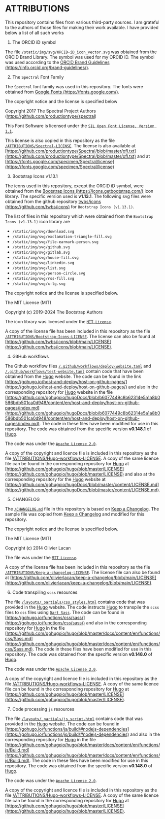 ATTRIBUTIONS
============

This repository contains files from various third-party sources. I am grateful 
to the authors of those files for making their work available. I have provided 
below a list of all such works 

1. The ORCID iD symbol

The file `/static/img/svg/ORCID-iD_icon_vector.svg` was obtained from the 
ORCID Brand Library. The symbol was used for my ORCID iD. The symbol was used 
according to the 
[ORCID Brand Guidelines (https://info.orcid.org/brand-guidelines/)](https://info.orcid.org/brand-guidelines/).

2. The `Spectral` Font Family

The `Spectral` font family was used in this repository. The fonts were obtained 
from [Google Fonts (https://fonts.google.com/)](https://fonts.google.com/). 

The copyright notice and the license is specified below

Copyright 2017 The Spectral Project Authors (https://github.com/productiontype/spectral)

This Font Software is licensed under the [`SIL Open Font License, Version 1.1`](https://github.com/productiontype/Spectral/blob/master/ofl.txt). 

This license is also copied in this repository as the file [`/ATTRIBUTIONS/Spectral-LICENSE`](/ATTRIBUTIONS/Spectral-LICENSE). The license is also available at [https://github.com/productiontype/Spectral/blob/master/ofl.txt](https://github.com/productiontype/Spectral/blob/master/ofl.txt) and at [https://fonts.google.com/specimen/Spectral/license](https://fonts.google.com/specimen/Spectral/license) 


3. Bootstrap Icons v1.13.1

The icons used in this repository, except the ORCID iD symbol, were obtained 
from the [Bootstrap Icons (https://icons.getbootstrap.com/)](https://icons.getbootstrap.com/) icon library. The specific version used is **v1.13.1**. The following svg files were obtained from the github repository [twbs/icons (https://github.com/twbs/icons)](https://github.com/twbs/icons) for `Bootstrap Icons (v1.13.1)`.

The list of files in this repository which were obtained from the 
`Bootstrap Icons (v1.13.1)` icon library are
 - `/static/img/svg/download.svg`
 - `/static/img/svg/exclamation-triangle-fill.svg`
 - `/static/img/svg/file-earmark-person.svg`
 - `/static/img/svg/github.svg`
 - `/static/img/svg/gitlab.svg`
 - `/static/img/svg/house-fill.svg`
 - `/static/img/svg/linkedin.svg`
 - `/static/img/svg/list.svg`
 - `/static/img/svg/person-circle.svg`
 - `/static/img/svg/rss-fill.svg`
 - `/static/img/svg/x-lg.svg`

The copyright notice and the license is specified below.

The MIT License (MIT)

Copyright (c) 2019-2024 The Bootstrap Authors

The icon library was licensed under the [`MIT License`](https://github.com/twbs/icons/blob/main/LICENSE). 

A copy of the license file has been included in this repository as the
file [`/ATTRIBUTIONS/Bootstrap-Icons-LICENSE`](/ATTRIBUTIONS/Bootstrap-Icons-LICENSE). 
The license can also be found at [https://github.com/twbs/icons/blob/main/LICENSE](https://github.com/twbs/icons/blob/main/LICENSE). 

4. GitHub workflows

The Github workflow files [`/.github/workflows/deploy-website.taml`](/.github/workflows/deploy-website.taml) 
and [`/.github/workflows/test-website.taml`](/.github/workflows/test-website.taml) 
contain code that have been obtained from the [Hugo](https://gohugo.io/) 
website. The code can be found in the link 
[https://gohugo.io/host-and-deploy/host-on-github-pages/](https://gohugo.io/host-and-deploy/host-on-github-pages/) 
and also in the corresponding repository for 
[Hugo](https://gohugo.io/) website in the file 
[https://github.com/gohugoio/hugoDocs/blob/b6077449c8b62314e5a1a8b0586bdb501ca0d948/content/en/host-and-deploy/host-on-github-pages/index.md](https://github.com/gohugoio/hugoDocs/blob/b6077449c8b62314e5a1a8b0586bdb501ca0d948/content/en/host-and-deploy/host-on-github-pages/index.md). The code 
in these files have been modified for use in this repository. The code 
was obtained from the specific version **v0.148.1** of [Hugo](https://gohugo.io/).

The code was under the [`Apache License 2.0`](https://github.com/gohugoio/hugo/blob/master/LICENSE).

A copy of the copyright and licence file is included in this repository as 
the file [/ATTRIBUTIONS/Hugo-workflows-LICENSE](/ATTRIBUTIONS/Hugo-workflows-LICENSE). 
A copy of the same licence file can be found in the corresponding repository for 
[Hugo](https://gohugo.io/) at [https://github.com/gohugoio/hugo/blob/master/LICENSE](https://github.com/gohugoio/hugo/blob/master/LICENSE) 
and also at the corresponding repository for the [Hugo](https://gohugo.io/) website at 
[https://github.com/gohugoio/hugoDocs/blob/master/content/LICENSE.md](https://github.com/gohugoio/hugoDocs/blob/master/content/LICENSE.md).

5. CHANGELOG

The [`/CHANGELOG.md`](/CHANGELOG.md) file in this repository is based on 
[Keep a Changelog](https://keepachangelog.com/en/1.1.0/). The sample file was 
copied from [Keep a Changelog](https://keepachangelog.com/en/1.1.0/) and 
modified for this repository. 

The copyright notice and the license is specified below.

The MIT License (MIT)

Copyright (c) 2014 Olivier Lacan

The file was under the [`MIT License`](https://github.com/olivierlacan/keep-a-changelog/blob/main/LICENSE).

A copy of the license file has been included in this repository as the
file [`/ATTRIBUTIONS/Keep-a-changelog-LICENSE`](/ATTRIBUTIONS/Keep-a-changelog-LICENSE). 
The license file can also be found at 
[https://github.com/olivierlacan/keep-a-changelog/blob/main/LICENSE](https://github.com/olivierlacan/keep-a-changelog/blob/main/LICENSE).

6. Code transpiling `scss` resources

The file [`/layouts/_partials/css_styles.html`](/layouts/_partials/css_styles.html) 
contains code that was provided in the [Hugo](https://gohugo.io/) website. 
The code instructs [Hugo](https://gohugo.io/) to transpile the `scss` 
files to `css` files using [`Dart Sass`](https://sass-lang.com/dart-sass/). 
The code can be found in 
[https://gohugo.io/functions/css/sass/](https://gohugo.io/functions/css/sass/) 
and also in the corresponding repository for 
[Hugo](https://gohugo.io/) in the file 
[https://github.com/gohugoio/hugo/blob/master/docs/content/en/functions/css/Sass.md](https://github.com/gohugoio/hugo/blob/master/docs/content/en/functions/css/Sass.md). The code in these files have been modified for use in this repository. The code 
was obtained from the specific version **v0.148.0** of [Hugo](https://gohugo.io/).

The code was under the [`Apache License 2.0`](https://github.com/gohugoio/hugo/blob/master/LICENSE).

A copy of the copyright and licence file is included in this repository as 
the file [/ATTRIBUTIONS/Hugo-workflows-LICENSE](/ATTRIBUTIONS/Hugo-workflows-LICENSE). 
A copy of the same licence file can be found in the corresponding repository for 
[Hugo](https://gohugo.io/) at [https://github.com/gohugoio/hugo/blob/master/LICENSE](https://github.com/gohugoio/hugo/blob/master/LICENSE).

7. Code processing `js` resources

The file [`/layouts/_partials/js_script.html`](/layouts/_partials/js_script.html) 
contains code that was provided in the [Hugo](https://gohugo.io/) website. 
The code can be found in 
[https://gohugo.io/functions/js/build/#nodejs-dependencies](https://gohugo.io/functions/js/build/#nodejs-dependencies) 
and also in the corresponding repository for 
[Hugo](https://gohugo.io/) in the file 
[https://github.com/gohugoio/hugo/blob/master/docs/content/en/functions/js/Build.md](https://github.com/gohugoio/hugo/blob/master/docs/content/en/functions/js/Build.md). The code in these files have been modified for use in this repository. The code 
was obtained from the specific version **v0.148.0** of [Hugo](https://gohugo.io/).

The code was under the [`Apache License 2.0`](https://github.com/gohugoio/hugo/blob/master/LICENSE).

A copy of the copyright and licence file is included in this repository as 
the file [/ATTRIBUTIONS/Hugo-workflows-LICENSE](/ATTRIBUTIONS/Hugo-workflows-LICENSE). 
A copy of the same licence file can be found in the corresponding repository for 
[Hugo](https://gohugo.io/) at [https://github.com/gohugoio/hugo/blob/master/LICENSE](https://github.com/gohugoio/hugo/blob/master/LICENSE).
